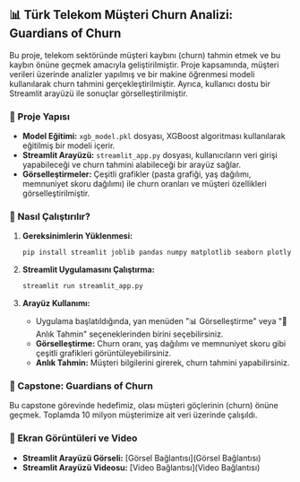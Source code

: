 ## 📊 Türk Telekom Müşteri Churn Analizi: Guardians of Churn

Bu proje, telekom sektöründe müşteri kaybını (churn) tahmin etmek ve bu kaybın önüne geçmek amacıyla geliştirilmiştir. Proje kapsamında, müşteri verileri üzerinde analizler yapılmış ve bir makine öğrenmesi modeli kullanılarak churn tahmini gerçekleştirilmiştir. Ayrıca, kullanıcı dostu bir Streamlit arayüzü ile sonuçlar görselleştirilmiştir.

### 📂 Proje Yapısı

*   **Model Eğitimi:** `xgb_model.pkl` dosyası, XGBoost algoritması kullanılarak eğitilmiş bir modeli içerir.
*   **Streamlit Arayüzü:** `streamlit_app.py` dosyası, kullanıcıların veri girişi yapabileceği ve churn tahmini alabileceği bir arayüz sağlar.
*   **Görselleştirmeler:** Çeşitli grafikler (pasta grafiği, yaş dağılımı, memnuniyet skoru dağılımı) ile churn oranları ve müşteri özellikleri görselleştirilmiştir.

### 🚀 Nasıl Çalıştırılır?

1.  **Gereksinimlerin Yüklenmesi:**

    ```bash
    pip install streamlit joblib pandas numpy matplotlib seaborn plotly altair pillow
    ```

2.  **Streamlit Uygulamasını Çalıştırma:**

    ```bash
    streamlit run streamlit_app.py
    ```

3.  **Arayüz Kullanımı:**

    *   Uygulama başlatıldığında, yan menüden "📊 Görselleştirme" veya "🤖 Anlık Tahmin" seçeneklerinden birini seçebilirsiniz.
    *   **Görselleştirme:** Churn oranı, yaş dağılımı ve memnuniyet skoru gibi çeşitli grafikleri görüntüleyebilirsiniz.
    *   **Anlık Tahmin:** Müşteri bilgilerini girerek, churn tahmini yapabilirsiniz.

### 📝 Capstone: Guardians of Churn

Bu capstone görevinde hedefimiz, olası müşteri göçlerinin (churn) önüne geçmek. Toplamda 10 milyon müşterimize ait veri üzerinde çalışıldı.

### 📸 Ekran Görüntüleri ve Video

*   **Streamlit Arayüzü Görseli:** [Görsel Bağlantısı](Görsel Bağlantısı)
*   **Streamlit Arayüzü Videosu:** [Video Bağlantısı](Video Bağlantısı)
